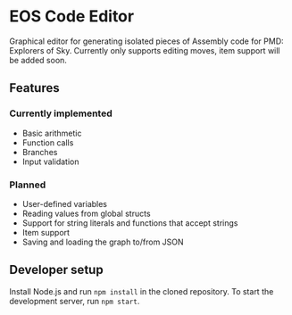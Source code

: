 # EOS Code Editor

Graphical editor for generating isolated pieces of Assembly code for PMD: Explorers of Sky.
Currently only supports editing moves, item support will be added soon.

## Features

### Currently implemented

* Basic arithmetic
* Function calls
* Branches
* Input validation

### Planned

* User-defined variables
* Reading values from global structs
* Support for string literals and functions that accept strings
* Item support
* Saving and loading the graph to/from JSON

## Developer setup

Install Node.js and run `npm install` in the cloned repository.
To start the development server, run `npm start`.

